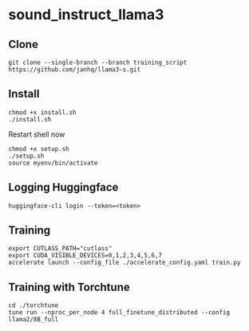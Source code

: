 # sound_instruct_llama3

## Clone

```
git clone --single-branch --branch training_script https://github.com/janhq/llama3-s.git
```

## Install
```
chmod +x install.sh
./install.sh
```
Restart shell now
```
chmod +x setup.sh
./setup.sh
source myenv/bin/activate
```

## Logging Huggingface

```
huggingface-cli login --token=<token>
```

## Training
```
export CUTLASS_PATH="cutlass"
export CUDA_VISIBLE_DEVICES=0,1,2,3,4,5,6,7
accelerate launch --config_file ./accelerate_config.yaml train.py 
```
## Training with Torchtune
```
cd ./torchtune
tune run --nproc_per_node 4 full_finetune_distributed --config llama2/8B_full
```